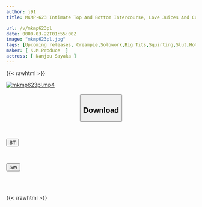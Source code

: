 ```yaml
---
author: j91
title: MKMP-623 Intimate Top And Bottom Intercourse, Love Juices And Cum Overflow From The Genitals Many Times. A Dirty Mistress And Creampie Hot Spring Affair. Aya Nanjo

url: /v/mkmp623pl
date: 0000-03-22T01:55:00Z
image: "mkmp623pl.jpg"
tags: [Upcoming releases, Creampie,Solowork,Big Tits,Squirting,Slut,Hot Spring	]
maker: [ K.M.Produce  ]
actress: [ Nanjou Sayaka ]
---
```



{{< rawhtml >}}

<div class="video" data-videoid="pending_link_2.html">
    <a href="javascript:;">
        <img src="/v/mkmp623pl/mkmp623pl.jpg" width="WIDTH" height="HEIGHT" alt="mkmp623pl.mp4" loading="lazy">
    </a>
</div>

<script type="text/javascript" src="https://j91.asia/asset/on-demand-pend.js"></script>

<br>
  <link rel="stylesheet" href="https://j91.asia/asset/bs5.css">
  
  <center>
  <button class="btn btn-primary" type="button" data-bs-toggle="collapse" data-bs-target=".multi-collapse" aria-expanded="false" aria-controls="multiCollapseExample1 multiCollapseExample2"><h2>Download</h2></button></center>
</p>
<div class="row">
  <div class="col">
    <div class="collapse multi-collapse" id="multiCollapseExample1">
      <div class="card card-body">
	      	      <br>
<div class="buttons">  
<p><a href="https://j91.asia/pending_link_2.html" target="_blank"><button class="btn-hover color-3"><i class="fa fa-download"></i> ST</button></a></p></div>
    </div>
  </div>
</div>
  <div class="col">
    <div class="collapse multi-collapse" id="multiCollapseExample2">
      <div class="card card-body">
	      <br>
<div class="buttons">
<p><a href="https://j91.asia/pending_link_2.html" target="_blank"><button class="btn-hover color-2"><i class="fa fa-download"></i> SW</button></a></p></div>
<br><br>
      </div>
    </div>
  </div>
</div>

{{< /rawhtml >}}